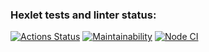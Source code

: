 ### Hexlet tests and linter status:
[![Actions Status](https://github.com/LilyaGlazk/frontend-project-lvl1/workflows/hexlet-check/badge.svg)](https://github.com/LilyaGlazk/frontend-project-lvl1/actions)
[![Maintainability](https://api.codeclimate.com/v1/badges/a99a88d28ad37a79dbf6/maintainability)](https://codeclimate.com/github/codeclimate/codeclimate/maintainability)
[![Node CI](https://github.com/LilyaGlazk/frontend-project-lvl1/actions/workflows/nodejs.yml/badge.svg)](https://github.com/LilyaGlazk/frontend-project-lvl1/actions/workflows/nodejs.yml)